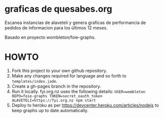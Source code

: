 graficas de quesabes.org
===========

Escanea instancias de alaveteli y genera graficas de performancia de pedidos de informacion para los últimos 12 meses.

Basado en proyecto wombleton/foie-graphs.

HOWTO
=====

1. Fork this project to your own github repository.
1. Make any changes required for language and so forth to `templates/index.jade`.
1. Create a gh-pages branch in the repository.
1. Run it locally. fyi.org.nz uses the following details: `USER=wombleton REPO=foie-graphs TOKEN=secret_oauth_token ALAVETELI=https://fyi.org.nz npm start`
1. Deploy to heroku as per https://devcenter.heroku.com/articles/nodejs to keep graphs up to date automatically.
